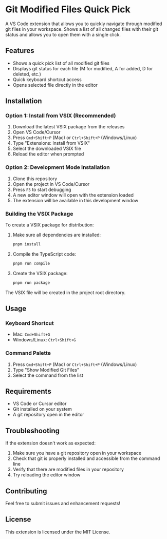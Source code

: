 # Git Modified Files Quick Pick

A VS Code extension that allows you to quickly navigate through modified git files in your workspace. Shows a list of all changed files with their git status and allows you to open them with a single click.

## Features

- Shows a quick pick list of all modified git files
- Displays git status for each file (M for modified, A for added, D for deleted, etc.)
- Quick keyboard shortcut access
- Opens selected file directly in the editor

## Installation

### Option 1: Install from VSIX (Recommended)

1. Download the latest VSIX package from the releases
2. Open VS Code/Cursor
3. Press `Cmd+Shift+P` (Mac) or `Ctrl+Shift+P` (Windows/Linux)
4. Type "Extensions: Install from VSIX"
5. Select the downloaded VSIX file
6. Reload the editor when prompted

### Option 2: Development Mode Installation

1. Clone this repository
2. Open the project in VS Code/Cursor
3. Press `F5` to start debugging
4. A new editor window will open with the extension loaded
5. The extension will be available in this development window

### Building the VSIX Package

To create a VSIX package for distribution:

1. Make sure all dependencies are installed:
   ```bash
   pnpm install
   ```

2. Compile the TypeScript code:
   ```bash
   pnpm run compile
   ```

3. Create the VSIX package:
   ```bash
   pnpm run package
   ```

The VSIX file will be created in the project root directory.

## Usage

### Keyboard Shortcut

- Mac: `Cmd+Shift+G`
- Windows/Linux: `Ctrl+Shift+G`

### Command Palette

1. Press `Cmd+Shift+P` (Mac) or `Ctrl+Shift+P` (Windows/Linux)
2. Type "Show Modified Git Files"
3. Select the command from the list

## Requirements

- VS Code or Cursor editor
- Git installed on your system
- A git repository open in the editor

## Troubleshooting

If the extension doesn't work as expected:

1. Make sure you have a git repository open in your workspace
2. Check that git is properly installed and accessible from the command line
3. Verify that there are modified files in your repository
4. Try reloading the editor window

## Contributing

Feel free to submit issues and enhancement requests!

## License

This extension is licensed under the MIT License.
